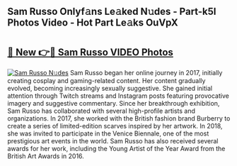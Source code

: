 ## Sam Russo Onlyf𝚊ns Le𝚊ked N𝚞des - Part-k5I Photos Video - Hot Part Le𝚊ks OuVpX

# <h2><a href="http://ab48737.deff.icu/?id=Sam+Russo">🔗 New 👉🔴 Sam Russo VIDEO Photos</a></h2>

[![Sam Russo N𝚞des](https://i.imgur.com/rIISA9y.gif)](http://ab48737.deff.icu/?id=Sam+Russo)
Sam Russo began her online journey in 2017, initially creating cosplay and gaming-related content. Her content gradually evolved, becoming increasingly sexually suggestive. She gained initial attention through Twitch streams and Instagram posts featuring provocative imagery and suggestive commentary. Since her breakthrough exhibition, Sam Russo has collaborated with several high-profile artists and organizations. In 2017, she worked with the British fashion brand Burberry to create a series of limited-edition scarves inspired by her artwork. In 2018, she was invited to participate in the Venice Biennale, one of the most prestigious art events in the world. Sam Russo has also received several awards for her work, including the Young Artist of the Year Award from the British Art Awards in 2016.
